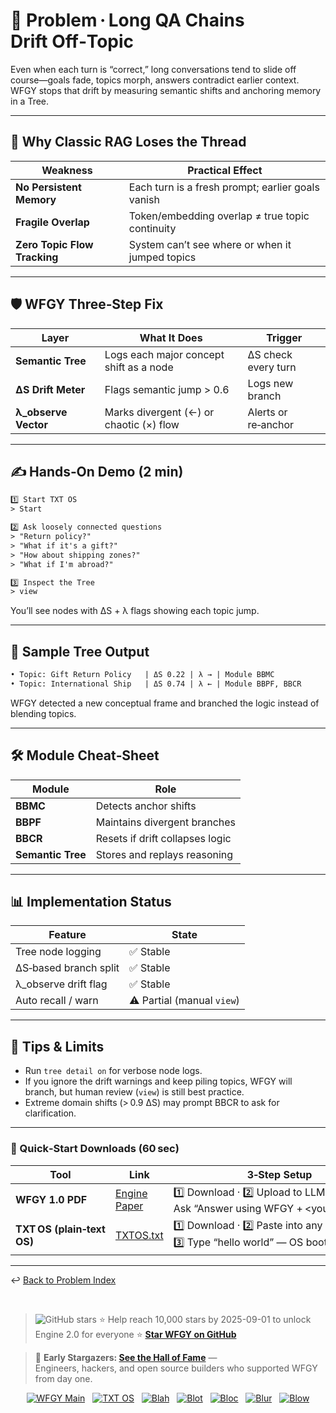 # 📒 Problem · Long QA Chains Drift Off‑Topic

Even when each turn is “correct,” long conversations tend to slide off course—goals fade, topics morph, answers contradict earlier context. WFGY stops that drift by measuring semantic shifts and anchoring memory in a Tree.

---

## 🤔 Why Classic RAG Loses the Thread

| Weakness | Practical Effect |
|----------|------------------|
| **No Persistent Memory** | Each turn is a fresh prompt; earlier goals vanish |
| **Fragile Overlap** | Token/embedding overlap ≠ true topic continuity |
| **Zero Topic Flow Tracking** | System can’t see where or when it jumped topics |

---

## 🛡️ WFGY Three‑Step Fix

| Layer | What It Does | Trigger |
|-------|--------------|---------|
| **Semantic Tree** | Logs each major concept shift as a node | ΔS check every turn |
| **ΔS Drift Meter** | Flags semantic jump > 0.6 | Logs new branch |
| **λ_observe Vector** | Marks divergent (←) or chaotic (×) flow | Alerts or re‑anchor |

---

## ✍️ Hands‑On Demo (2 min)

```txt
1️⃣ Start TXT OS
> Start

2️⃣ Ask loosely connected questions
> "Return policy?"  
> "What if it's a gift?"  
> "How about shipping zones?"  
> "What if I'm abroad?"

3️⃣ Inspect the Tree
> view
````

You’ll see nodes with ΔS + λ flags showing each topic jump.

---

## 🔬 Sample Tree Output

```txt
• Topic: Gift Return Policy   | ΔS 0.22 | λ → | Module BBMC
• Topic: International Ship   | ΔS 0.74 | λ ← | Module BBPF, BBCR
```

WFGY detected a new conceptual frame and branched the logic instead of blending topics.

---

## 🛠 Module Cheat‑Sheet

| Module            | Role                            |
| ----------------- | ------------------------------- |
| **BBMC**          | Detects anchor shifts           |
| **BBPF**          | Maintains divergent branches    |
| **BBCR**          | Resets if drift collapses logic |
| **Semantic Tree** | Stores and replays reasoning    |

---

## 📊 Implementation Status

| Feature               | State                      |
| --------------------- | -------------------------- |
| Tree node logging     | ✅ Stable                   |
| ΔS‑based branch split | ✅ Stable                   |
| λ\_observe drift flag | ✅ Stable                   |
| Auto recall / warn    | ⚠️ Partial (manual `view`) |

---

## 📝 Tips & Limits

* Run `tree detail on` for verbose node logs.
* If you ignore the drift warnings and keep piling topics, WFGY will branch, but human review (`view`) is still best practice.
* Extreme domain shifts (> 0.9 ΔS) may prompt BBCR to ask for clarification.

---

### 🔗 Quick‑Start Downloads (60 sec)

| Tool                       | Link                                                | 3‑Step Setup                                                                             |
| -------------------------- | --------------------------------------------------- | ---------------------------------------------------------------------------------------- |
| **WFGY 1.0 PDF**           | [Engine Paper](https://zenodo.org/records/15630969) | 1️⃣ Download · 2️⃣ Upload to LLM · 3️⃣ Ask “Answer using WFGY + \<your question>”        |
| **TXT OS (plain‑text OS)** | [TXTOS.txt](https://zenodo.org/records/15788557)    | 1️⃣ Download · 2️⃣ Paste into any LLM chat · 3️⃣ Type “hello world” — OS boots instantly |

---

↩︎ [Back to Problem Index](./README.md)

<br>

> <img src="https://img.shields.io/github/stars/onestardao/WFGY?style=social" alt="GitHub stars"> ⭐ Help reach 10,000 stars by 2025-09-01 to unlock Engine 2.0 for everyone  ⭐ <strong><a href="https://github.com/onestardao/WFGY">Star WFGY on GitHub</a></strong>

> 👑 **Early Stargazers: [See the Hall of Fame](https://github.com/onestardao/WFGY/tree/main/stargazers)** —  
> Engineers, hackers, and open source builders who supported WFGY from day one.

<div align="center">

[![WFGY Main](https://img.shields.io/badge/WFGY-Main-red?style=flat-square)](https://github.com/onestardao/WFGY)
&nbsp;
[![TXT OS](https://img.shields.io/badge/TXT%20OS-Reasoning%20OS-orange?style=flat-square)](https://github.com/onestardao/WFGY/tree/main/OS)
&nbsp;
[![Blah](https://img.shields.io/badge/Blah-Semantic%20Embed-yellow?style=flat-square)](https://github.com/onestardao/WFGY/tree/main/OS/BlahBlahBlah)
&nbsp;
[![Blot](https://img.shields.io/badge/Blot-Persona%20Core-green?style=flat-square)](https://github.com/onestardao/WFGY/tree/main/OS/BlotBlotBlot)
&nbsp;
[![Bloc](https://img.shields.io/badge/Bloc-Reasoning%20Compiler-blue?style=flat-square)](https://github.com/onestardao/WFGY/tree/main/OS/BlocBlocBloc)
&nbsp;
[![Blur](https://img.shields.io/badge/Blur-Text2Image%20Engine-navy?style=flat-square)](https://github.com/onestardao/WFGY/tree/main/OS/BlurBlurBlur)
&nbsp;
[![Blow](https://img.shields.io/badge/Blow-Game%20Logic-purple?style=flat-square)](https://github.com/onestardao/WFGY/tree/main/OS/BlowBlowBlow)

</div>


